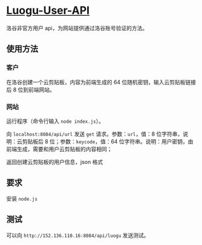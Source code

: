 # [Luogu-User-API](https://github.com/ZhongTianrui/Luogu-User-API)

洛谷非官方用户 api，为网站提供通过洛谷账号验证的方法。



## 使用方法
### 客户
在洛谷创建一个云剪贴板，内容为前端生成的 $64$ 位随机密钥，输入云剪贴板链接后 $8$ 位到前端网站。
### 网站

运行程序（命令行输入 `node index.js`）。

向 `localhost:8084/api/url` 发送 `get` 请求。参数：`url`，值：8 位字符串，说明：云剪贴板后 $8$ 位；参数：`keycode`，值：64 位字符串。说明：用户密钥，由前端生成，需要和用户云剪贴板的内容相同；

返回创建云剪贴板的用户信息，json 格式

## 要求

安装 `node.js`

## 测试

可以向 `http://152.136.110.16:8084/api/luogu` 发送测试。
